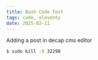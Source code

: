 ```yaml
---
title: Bash Code Test
tags: code, eleventy
date: 2025-02-11
---
```

Adding a post in decap cms editor

```bash
$ sudo kill -9 32298
```
